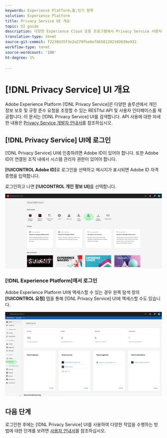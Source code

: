 ```yaml
---
keywords: Experience Platform;홈;인기 항목
solution: Experience Platform
title: Privacy Service UI 개요
topic: UI guide
description: 다양한 Experience Cloud 응용 프로그램에서 Privacy Service 사용자 인터페이스를 사용하여 개인 정보 요청을 조정하고 모니터링합니다.
translation-type: tm+mt
source-git-commit: f2238d35f3e2a279fbe8ef8b581282102039e932
workflow-type: tm+mt
source-wordcount: '180'
ht-degree: 1%

---
```



# [!DNL Privacy Service] UI 개요

Adobe Experience Platform [!DNL Privacy Service]은 다양한 솔루션에서 개인 정보 보호 및 규정 준수 요청을 조정할 수 있는 RESTful API 및 사용자 인터페이스를 제공합니다. 이 문서는 [!DNL Privacy Service] UI를 검색합니다. API 사용에 대한 자세한 내용은 [Privacy Service 개발자 안내서](../api/getting-started.md)를 참조하십시오.

## [!DNL Privacy Service] UI에 로그인

[!DNL Privacy Service] UI에 인증하려면 Adobe ID이 있어야 합니다. 또한 Adobe ID이 연결된 조직 내에서 시스템 관리자 권한이 있어야 합니다.

**[!UICONTROL Adobe ID]**&#x200B;로 로그인을 선택하고 메시지가 표시되면 Adobe ID 자격 증명을 입력합니다.

로그인하고 나면 **[!UICONTROL 개인 정보 UI]**&#x200B;를 선택합니다.

![](../images/ui-overview/quick-access.png)

### [!DNL Experience Platform]에서 로그인

Adobe Experience Platform UI에 액세스할 수 있는 경우 왼쪽 탐색 창의 **[!UICONTROL 요청]** 탭을 통해 [!DNL Privacy Service] UI에 액세스할 수도 있습니다.

![](../images/ui-overview/platform.png)

## 다음 단계

로그인한 후에는 [!DNL Privacy Service] UI를 사용하여 다양한 작업을 수행하는 방법에 대한 단계를 보려면 [사용자 안내서](user-guide.md)를 참조하십시오.